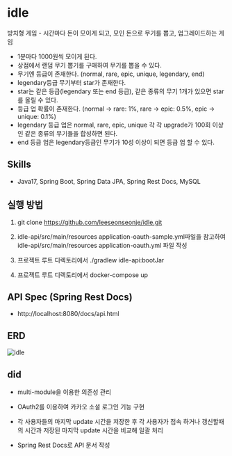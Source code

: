 # idle
방치형 게임 - 시간마다 돈이 모이게 되고, 모인 돈으로 무기를 뽑고, 업그레이드하는 게임
- 1분마다 1000원씩 모이게 된다.
- 상점에서 랜덤 무기 뽑기를 구매하여 무기를 뽑을 수 있다.
- 무기엔 등급이 존재한다. (normal, rare, epic, unique, legendary, end)
- legendary등급 무기부터 star가 존재한다.
- star는 같은 등급(legendary 또는 end 등급), 같은 종류의 무기 1개가 있으면 star를 올릴 수 있다.
- 등급 업 확률이 존재한다. (normal -> rare: 1%, rare -> epic: 0.5%, epic -> unique: 0.1%)
- legendary 등급 업은 normal, rare, epic, unique 각 각 upgrade가 100회 이상 인 같은 종류의 무기들을 합성하면 된다.
- end 등급 업은 legendary등급인 무기가 10성 이상이 되면 등급 업 할 수 있다.

## Skills
- Java17, Spring Boot, Spring Data JPA, Spring Rest Docs, MySQL

## 실행 방법
1. git clone https://github.com/leeseonseonje/idle.git

2. idle-api/src/main/resources application-oauth-sample.yml파일을 참고하여idle-api/src/main/resources application-oauth.yml 파일 작성

3. 프로젝트 루트 디렉토리에서 ./gradlew idle-api:bootJar

4. 프로젝트 루트 디렉토리에서 docker-compose up

## API Spec (Spring Rest Docs)
- http://localhost:8080/docs/api.html

## ERD
![idle](https://user-images.githubusercontent.com/72899707/233398865-71094549-8408-4a8d-a73b-21da1e27960f.png)

## did
- multi-module을 이용한 의존성 관리

- OAuth2를 이용하여 카카오 소셜 로그인 기능 구현

- 각 사용자들의 마지막 update 시간을 저장한 후 각 사용자가 접속 하거나 갱신할때의 시간과 저장된 마지막 update 시간을 비교해 일괄 처리

- Spring Rest Docs로 API 문서 작성
